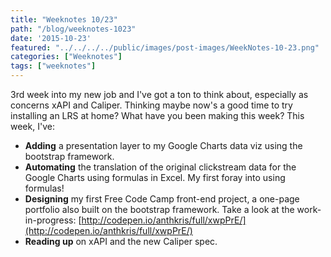 ```yaml
---
title: "Weeknotes 10/23"
path: "/blog/weeknotes-1023"
date: '2015-10-23'
featured: "../../../../public/images/post-images/WeekNotes-10-23.png"
categories: ["Weeknotes"]
tags: ["weeknotes"]
---
```


3rd week into my new job and I've got a ton to think about, especially as concerns xAPI and Caliper. Thinking maybe now's a good time to try installing an LRS at home? What have you been making this week? This week, I've:

*   **Adding** a presentation layer to my Google Charts data viz using the bootstrap framework.
*   **Automating** the translation of the original clickstream data for the Google Charts using formulas in Excel. My first foray into using formulas!
*   **Designing** my first Free Code Camp front-end project, a one-page portfolio also built on the bootstrap framework. Take a look at the work-in-progress: [http://codepen.io/anthkris/full/xwpPrE/](http://codepen.io/anthkris/full/xwpPrE/)
*   **Reading up** on xAPI and the new Caliper spec.
